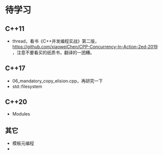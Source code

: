 # 待学习

## C++11
- thread，看书《C++并发编程实战》第二版， https://github.com/xiaoweiChen/CPP-Concurrency-In-Action-2ed-2019 ，注意不要看买的纸质书，翻译的一团糟。


## C++17
- 06_mandatory_copy_elision.cpp，再研究一下
- std::filesystem

## C++20 
- Modules

## 其它
- 模板元编程
- 